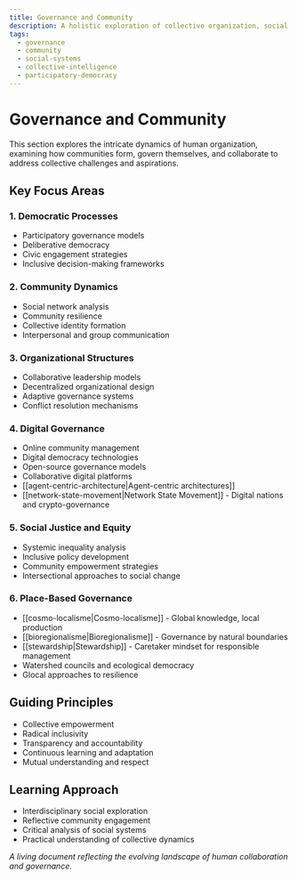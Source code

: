 ```yaml
---
title: Governance and Community
description: A holistic exploration of collective organization, social dynamics, and collaborative decision-making
tags:
  - governance
  - community
  - social-systems
  - collective-intelligence
  - participatory-democracy
---
```


# Governance and Community

This section explores the intricate dynamics of human organization, examining how communities form, govern themselves, and collaborate to address collective challenges and aspirations.

## Key Focus Areas

### 1. Democratic Processes
- Participatory governance models
- Deliberative democracy
- Civic engagement strategies
- Inclusive decision-making frameworks

### 2. Community Dynamics
- Social network analysis
- Community resilience
- Collective identity formation
- Interpersonal and group communication

### 3. Organizational Structures
- Collaborative leadership models
- Decentralized organizational design
- Adaptive governance systems
- Conflict resolution mechanisms

### 4. Digital Governance
- Online community management
- Digital democracy technologies
- Open-source governance models
- Collaborative digital platforms
- [[agent-centric-architecture|Agent-centric architectures]]
- [[network-state-movement|Network State Movement]] - Digital nations and crypto-governance

### 5. Social Justice and Equity
- Systemic inequality analysis
- Inclusive policy development
- Community empowerment strategies
- Intersectional approaches to social change

### 6. Place-Based Governance
- [[cosmo-localisme|Cosmo-localisme]] - Global knowledge, local production
- [[bioregionalisme|Bioregionalisme]] - Governance by natural boundaries
- [[stewardship|Stewardship]] - Caretaker mindset for responsible management
- Watershed councils and ecological democracy
- Glocal approaches to resilience

## Guiding Principles
- Collective empowerment
- Radical inclusivity
- Transparency and accountability
- Continuous learning and adaptation
- Mutual understanding and respect

## Learning Approach
- Interdisciplinary social exploration
- Reflective community engagement
- Critical analysis of social systems
- Practical understanding of collective dynamics

*A living document reflecting the evolving landscape of human collaboration and governance.*
